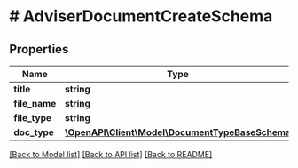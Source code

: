 # # AdviserDocumentCreateSchema

## Properties

Name | Type | Description | Notes
------------ | ------------- | ------------- | -------------
**title** | **string** |  | [optional]
**file_name** | **string** |  |
**file_type** | **string** |  |
**doc_type** | [**\OpenAPI\Client\Model\DocumentTypeBaseSchema**](DocumentTypeBaseSchema.md) |  | [optional]

[[Back to Model list]](../../README.md#models) [[Back to API list]](../../README.md#endpoints) [[Back to README]](../../README.md)
